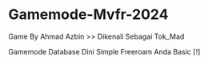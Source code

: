 # Gamemode-Mvfr-2024
Game By Ahmad Azbin >> Dikenali Sebagai Tok_Mad

Gamemode Database Dini Simple Freeroam Anda Basic [!]
